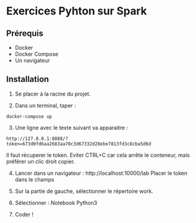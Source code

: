 # Exercices Pyhton sur Spark


## Prérequis
* Docker
* Docker Compose
* Un navigateur

## Installation

1. Se placer à la racine du projet.

2. Dans un terminal, taper : 
```
docker-compose up
```

3. Une ligne avec le texte suivant va apparaitre : 
```
http://127.0.0.1:8888/?token=673d0fd6aa2683aa70c3d67332d28ebe7813fd3c8cba5d6d
```

Il faut récuperer le token. Eviter CTRL+C car cela arrête le conteneur, mais préférer un clic droit copier.

4. Lancer dans un navigateur : http://localhost:10000/lab
Placer le token dans le champs

5. Sur la partie de gauche, sélectionner le répertoire work.

6. Sélectionner : Notebook Python3

7. Coder !
